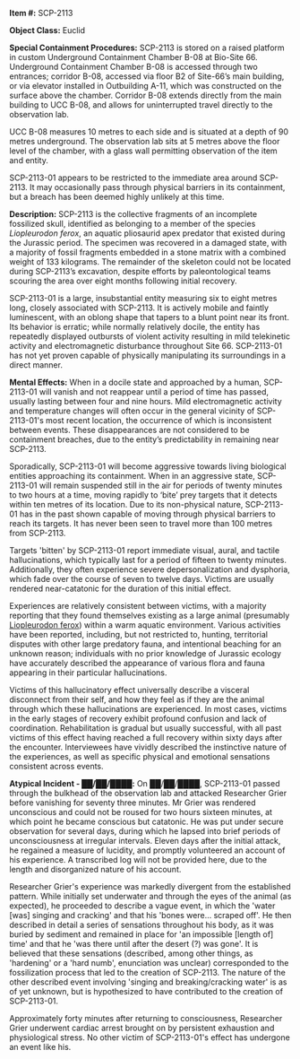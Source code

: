 **Item #:** SCP-2113

**Object Class:** Euclid

**Special Containment Procedures:** SCP-2113 is stored on a raised platform in custom Underground Containment Chamber B-08 at Bio-Site 66. Underground Containment Chamber B-08 is accessed through two entrances; corridor B-08, accessed via floor B2 of Site-66’s main building, or via elevator installed in Outbuilding A-11, which was constructed on the surface above the chamber. Corridor B-08 extends directly from the main building to UCC B-08, and allows for uninterrupted travel directly to the observation lab.

UCC B-08 measures 10 metres to each side and is situated at a depth of 90 metres underground. The observation lab sits at 5 metres above the floor level of the chamber, with a glass wall permitting observation of the item and entity.

SCP-2113-01 appears to be restricted to the immediate area around SCP-2113. It may occasionally pass through physical barriers in its containment, but a breach has been deemed highly unlikely at this time.

**Description:** SCP-2113 is the collective fragments of an incomplete fossilized skull, identified as belonging to a member of the species _Liopleurodon ferox_, an aquatic pliosaurid apex predator that existed during the Jurassic period. The specimen was recovered in a damaged state, with a majority of fossil fragments embedded in a stone matrix with a combined weight of 133 kilograms. The remainder of the skeleton could not be located during SCP-2113’s excavation, despite efforts by paleontological teams scouring the area over eight months following initial recovery.

SCP-2113-01 is a large, insubstantial entity measuring six to eight metres long, closely associated with SCP-2113. It is actively mobile and faintly luminescent, with an oblong shape that tapers to a blunt point near its front. Its behavior is erratic; while normally relatively docile, the entity has repeatedly displayed outbursts of violent activity resulting in mild telekinetic activity and electromagnetic disturbance throughout Site 66. SCP-2113-01 has not yet proven capable of physically manipulating its surroundings in a direct manner.

**Mental Effects:** When in a docile state and approached by a human, SCP-2113-01 will vanish and not reappear until a period of time has passed, usually lasting between four and nine hours. Mild electromagnetic activity and temperature changes will often occur in the general vicinity of SCP-2113-01's most recent location, the occurrence of which is inconsistent between events. These disappearances are not considered to be containment breaches, due to the entity’s predictability in remaining near SCP-2113.

Sporadically, SCP-2113-01 will become aggressive towards living biological entities approaching its containment. When in an aggressive state, SCP-2113-01 will remain suspended still in the air for periods of twenty minutes to two hours at a time, moving rapidly to ‘bite’ prey targets that it detects within ten metres of its location. Due to its non-physical nature, SCP-2113-01 has in the past shown capable of moving through physical barriers to reach its targets. It has never been seen to travel more than 100 metres from SCP-2113.

Targets 'bitten' by SCP-2113-01 report immediate visual, aural, and tactile hallucinations, which typically last for a period of fifteen to twenty minutes. Additionally, they often experience severe depersonalization and dysphoria, which fade over the course of seven to twelve days. Victims are usually rendered near-catatonic for the duration of this initial effect.

Experiences are relatively consistent between victims, with a majority reporting that they found themselves existing as a large animal (presumably [Liopleurodon ferox](/scp-3637)) within a warm aquatic environment. Various activities have been reported, including, but not restricted to, hunting, territorial disputes with other large predatory fauna, and intentional beaching for an unknown reason; individuals with no prior knowledge of Jurassic ecology have accurately described the appearance of various flora and fauna appearing in their particular hallucinations.

Victims of this hallucinatory effect universally describe a visceral disconnect from their self, and how they feel as if they are the animal through which these hallucinations are experienced. In most cases, victims in the early stages of recovery exhibit profound confusion and lack of coordination. Rehabilitation is gradual but usually successful, with all past victims of this effect having reached a full recovery within sixty days after the encounter. Interviewees have vividly described the instinctive nature of the experiences, as well as specific physical and emotional sensations consistent across events.

**Atypical Incident - ██/██/████:** On ██/██/████, SCP-2113-01 passed through the bulkhead of the observation lab and attacked Researcher Grier before vanishing for seventy three minutes. Mr Grier was rendered unconscious and could not be roused for two hours sixteen minutes, at which point he became conscious but catatonic. He was put under secure observation for several days, during which he lapsed into brief periods of unconsciousness at irregular intervals. Eleven days after the initial attack, he regained a measure of lucidity, and promptly volunteered an account of his experience. A transcribed log will not be provided here, due to the length and disorganized nature of his account.

Researcher Grier's experience was markedly divergent from the established pattern. While initially set underwater and through the eyes of the animal (as expected), he proceeded to describe a vague event, in which the 'water \[was\] singing and cracking' and that his 'bones were… scraped off'. He then described in detail a series of sensations throughout his body, as it was buried by sediment and remained in place for 'an impossible \[length of\] time' and that he 'was there until after the desert (?) was gone'. It is believed that these sensations (described, among other things, as 'hardening' or a 'hard numb', enunciation was unclear) corresponded to the fossilization process that led to the creation of SCP-2113. The nature of the other described event involving 'singing and breaking/cracking water' is as of yet unknown, but is hypothesized to have contributed to the creation of SCP-2113-01.

Approximately forty minutes after returning to consciousness, Researcher Grier underwent cardiac arrest brought on by persistent exhaustion and physiological stress. No other victim of SCP-2113-01's effect has undergone an event like his.